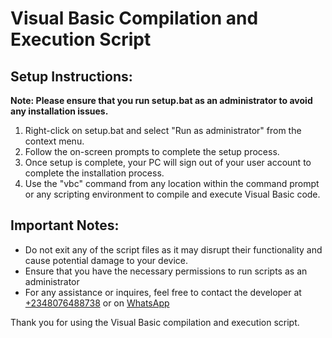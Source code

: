 # Visual Basic Compilation and Execution Script

## Setup Instructions:

**Note: Please ensure that you run setup.bat as an administrator to avoid any installation issues.**

1. Right-click on setup.bat and select "Run as administrator" from the context menu.
2. Follow the on-screen prompts to complete the setup process.
3. Once setup is complete, your PC will sign out of your user account to complete the installation process.
4. Use the "vbc" command from any location within the command prompt or any scripting environment to compile and execute Visual Basic code.

## Important Notes:
- Do not exit any of the script files as it may disrupt their functionality and cause potential damage to your device.
- Ensure that you have the necessary permissions to run scripts as an administrator
- For any assistance or inquires, feel free to contact the developer at [+2348076488738](tel:+2348076488738) or on [WhatsApp](https://wa.me/2348076488738)

Thank you for using the Visual Basic compilation and execution script.